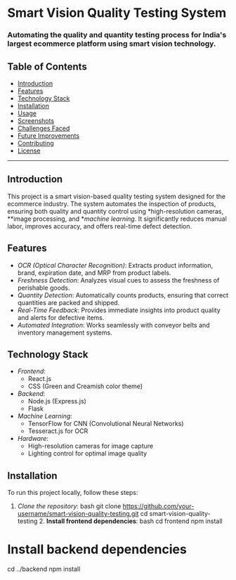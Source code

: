 # Smart Vision Quality Testing System

### Automating the quality and quantity testing process for India's largest ecommerce platform using smart vision technology.

## Table of Contents
- [Introduction](#introduction)
- [Features](#features)
- [Technology Stack](#technology-stack)
- [Installation](#installation)
- [Usage](#usage)
- [Screenshots](#screenshots)
- [Challenges Faced](#challenges-faced)
- [Future Improvements](#future-improvements)
- [Contributing](#contributing)
- [License](#license)

---

## Introduction
This project is a smart vision-based quality testing system designed for the ecommerce industry. The system automates the inspection of products, ensuring both quality and quantity control using *high-resolution cameras, **image processing, and **machine learning*. It significantly reduces manual labor, improves accuracy, and offers real-time defect detection.

## Features
- *OCR (Optical Character Recognition)*: Extracts product information, brand, expiration date, and MRP from product labels.
- *Freshness Detection*: Analyzes visual cues to assess the freshness of perishable goods.
- *Quantity Detection*: Automatically counts products, ensuring that correct quantities are packed and shipped.
- *Real-Time Feedback*: Provides immediate insights into product quality and alerts for defective items.
- *Automated Integration*: Works seamlessly with conveyor belts and inventory management systems.

## Technology Stack
- *Frontend*: 
  - React.js
  - CSS (Green and Creamish color theme)
- *Backend*:
  - Node.js (Express.js)
  - Flask
- *Machine Learning*:
  - TensorFlow for CNN (Convolutional Neural Networks)
  - Tesseract.js for OCR
- *Hardware*:
  - High-resolution cameras for image capture
  - Lighting control for optimal image quality

## Installation
To run this project locally, follow these steps:

1. *Clone the repository*:
   bash
   git clone https://github.com/your-username/smart-vision-quality-testing.git
   cd smart-vision-quality-testing                                                                                                                                                  2. **Install frontend dependencies**:
 bash                                                                                                                                                                                     cd frontend
npm install

# Install backend dependencies
cd ../backend
npm install
